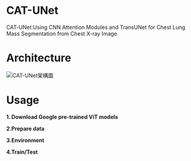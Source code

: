 # CAT-UNet
CAT-UNet:Using CNN Attention Modules and TransUNet for Chest Lung Mass Segmentation from Chest X-ray Image

# Architecture 
![CAT-UNet架構圖](https://user-images.githubusercontent.com/109962468/189515819-4d99263c-6f5f-4ab1-a03b-c9d0d9a84983.PNG)

# Usage
**1. Download Google pre-trained ViT models**

**2.Prepare data**

**3.Environment**

**4.Train/Test**
